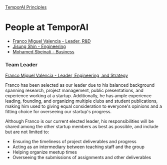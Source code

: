 [TemporAI Principles](./principles.md)

# People at TemporAI
- [Franco Miguel Valencia - Leader, R&D](./francomiguel_valencia.md)
- [Jisung Shin - Engineering](./jisung_shin.md)
- [Mohamed Sbeinati - Business](./mohamed_sbeinati.md)

### Team Leader
[Franco Miguel Valencia - Leader, Engineering, and Strategy](./francomiguel_valencia.md)  

Franco has been selected as our leader due to his balanced background spanning research, project management, public presentations, and experience working at a startup. Additionally, he has ample experience leading, founding, and organizing multiple clubs and student publications, making him used to giving equal consideration to everyone's opinions and a fitting choice for overseeing our startup's progress.

Although Franco is our current elected leader, his responsibilities will be shared among the other startup members as best as possible, and include but are not limited to:
- Ensuring the timeliness of project deliverables and progress
- Acting as an intermediary between teaching staff and the group
- Helping organize meetup times
- Overseeing the submissions of assignments and other deliverables
